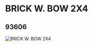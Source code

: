 # BRICK W. BOW 2X4
## 93606
![BRICK W. BOW 2X4](https://lc-www-live-s.legocdn.com/media/bricks/5/2/4613174.jpg)